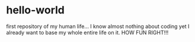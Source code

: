 # hello-world
first repository of my human life... 
I know almost nothing about coding yet I already want to base my whole entire life on it. HOW FUN RIGHT!!!
